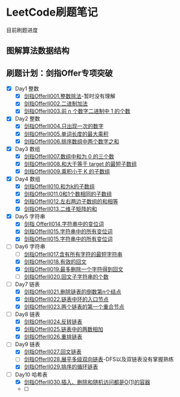 # LeetCode刷题笔记

目前刷题进度

## 图解算法数据结构



## 刷题计划：剑指Offer专项突破

- [x] Day1 整数
  - [x] [剑指OfferII001.整数除法](剑指Offer专项突击版/剑指OfferII001.整数除法.md)-暂时没有理解
  - [x] [剑指OfferII002.二进制加法](剑指Offer专项突击版/剑指OfferII002.二进制加法.md)
  - [x] [剑指OfferII003.前 n 个数字二进制中 1 的个数](剑指Offer专项突击版/剑指OfferII003.前n个数字二进制中1的个数.md)
- [x] Day2 整数
  - [x] [剑指OfferII004.只出现一次的数字](剑指Offer专项突击版/剑指OfferII004.只出现一次的数字.md)
  - [x] [剑指OfferII005.单词长度的最大乘积](剑指Offer专项突击版/剑指OfferII005.单词长度的最大乘积.md)
  - [x] [剑指OfferII006.排序数组中两个数字之和](剑指Offer专项突击版/剑指OfferII006.排序数组中两个数字之和.md)
- [x] Day3 数组
  - [x] [剑指OfferII007.数组中和为 0 的三个数](剑指Offer专项突击版/剑指OfferII007.数组中和为0的三个数.md)
  - [x] [剑指OfferII008.和大于等于 target 的最短子数组](剑指Offer专项突击版/剑指OfferII008.和大于等于target的最短子数组.md)
  - [x] [剑指OfferII009.乘积小于 K 的子数组](剑指Offer专项突击版/剑指OfferII009.乘积小于K的子数组.md)
- [x] Day4 数组
  - [x] [剑指OfferII010.和为k的子数组](剑指Offer专项突击版/剑指OfferII010.和为k的子数组.md)
  - [x] [剑指OfferII011.0和1个数相同的子数组](剑指Offer专项突击版/剑指OfferII011.0和1个数相同的子数组.md)
  - [x] [剑指OfferII012.左右两边子数组的和相等](剑指Offer专项突击版/剑指OfferII012.左右两边子数组的和相等.md)
  - [x] [剑指OfferII013.二维子矩阵的和](剑指Offer专项突击版/剑指OfferII013.二维子矩阵的和.md)
- [x] Day5 字符串
  - [x] [剑指 OfferII014.字符串中的变位词](剑指Offer专项突击版/剑指OfferII014.字符串中的变位词.md)
  - [x] [剑指OfferII015.字符串中的所有变位词](剑指Offer专项突击版/剑指OfferII015.字符串中的所有变位词.md)
  - [x] [剑指OfferII015.字符串中的所有变位词](剑指Offer专项突击版/剑指OfferII015.字符串中的所有变位词.md)
- [ ] Day6 字符串
  - [ ] [剑指OfferII017.含有所有字符的最短字符串](剑指Offer专项突击版/剑指OfferII017.含有所有字符的最短字符串.md)
  - [x] [剑指OfferII018.有效的回文](剑指Offer专项突击版/剑指OfferII018.有效的回文.md)
  - [x] [剑指OfferII019.最多删除一个字符得到回文](剑指Offer专项突击版/剑指OfferII019.最多删除一个字符得到回文.md)
  - [ ] [剑指OfferII020.回文子字符串的个数](剑指Offer专项突击版/剑指OfferII020.回文子字符串的个数.md)
- [ ] Day7 链表
  - [x] [剑指OfferII021.删除链表的倒数第n个结点](剑指Offer专项突击版/剑指OfferII021.删除链表的倒数第n个结点.md)
  - [x] [剑指OfferII022.链表中环的入口节点](剑指Offer专项突击版/剑指OfferII022.链表中环的入口节点.md)
  - [x] [剑指OfferII023.两个链表的第一个重合节点](剑指Offer专项突击版/剑指OfferII023.两个链表的第一个重合节点.md)
- [ ] Day8 链表
  - [x] [剑指OfferII024.反转链表](剑指Offer专项突击版/剑指OfferII024.反转链表.md)
  - [x] [剑指OfferII025.链表中的两数相加](剑指Offer专项突击版/剑指OfferII025.链表中的两数相加.md)
  - [x] [剑指OfferII026.重排链表](剑指Offer专项突击版/剑指OfferII026.重排链表.md)
- [ ] Day9 链表
  - [x] [剑指OfferII027.回文链表](剑指Offer专项突击版/剑指OfferII027.回文链表.md)
  - [ ] [剑指OfferII028.展平多级双向链表](剑指Offer专项突击版/剑指OfferII028.展平多级双向链表.md)-DFS以及双链表没有掌握熟练
  - [x] [剑指OfferII029.排序的循环链表](剑指Offer专项突击版/剑指OfferII029.排序的循环链表.md)
- [ ] Day10 哈希表
  - [x] [剑指OfferII030.插入、删除和随机访问都是O(1)的容器](剑指Offer专项突击版/剑指OfferII030.插入、删除和随机访问都是O(1)的容器.md)
  - [ ] 
